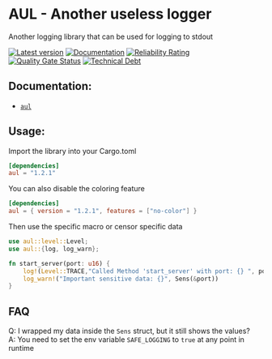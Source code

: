 # AUL - Another useless logger

Another logging library that can be used for logging to stdout

[![Latest version](https://img.shields.io/badge/crates.io-1.2.1-red)](https://crates.io/crates/aul)
[![Documentation](https://docs.rs/log/badge.svg)](https://docs.rs/aul)
[![Reliability Rating](https://sonarcloud.io/api/project_badges/measure?project=AdrisGithub_aul&metric=reliability_rating)](https://sonarcloud.io/summary/new_code?id=AdrisGithub_aul)
[![Quality Gate Status](https://sonarcloud.io/api/project_badges/measure?project=AdrisGithub_aul&metric=alert_status)](https://sonarcloud.io/summary/new_code?id=AdrisGithub_aul)
[![Technical Debt](https://sonarcloud.io/api/project_badges/measure?project=AdrisGithub_aul&metric=sqale_index)](https://sonarcloud.io/summary/new_code?id=AdrisGithub_aul)
## Documentation:

* [`aul`](https://docs.rs/aul)

## Usage:

Import the library into your Cargo.toml

```toml
[dependencies]
aul = "1.2.1"
```

You can also disable the coloring feature

```toml
[dependencies]
aul = { version = "1.2.1", features = ["no-color"] }
```

Then use the specific macro or censor specific data

```rust
use aul::level::Level;
use aul::{log, log_warn};

fn start_server(port: u16) {
    log!(Level::TRACE,"Called Method 'start_server' with port: {} ", port);
    log_warn!("Important sensitive data: {}", Sens(&port))
}

```

## FAQ

Q: I wrapped my data inside the `Sens` struct, but it still shows the values? <br>
A: You need to set the env variable `SAFE_LOGGING` to `true` at any point in runtime
